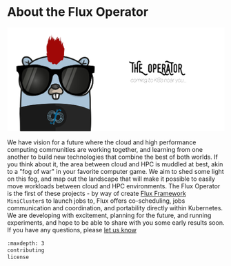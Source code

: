 # About the Flux Operator

![../images/the-operator.jpg](../images/the-operator.jpg)

We have vision for a future where the cloud and high performance computing communities
are working together, and learning from one another to build new technologies that combine
the best of both worlds. If you think about it, the area between cloud and HPC is muddled at best,
akin to a "fog of war" in your favorite computer game. We aim to shed some light on this fog,
and map out the landscape that will make it possible to easily move workloads between cloud
and HPC environments. The Flux Operator is the first of these projects -
by way of create [Flux Framework](https://flux-framework.org/) `MiniCluster`s
to launch jobs to, Flux offers co-scheduling, jobs communication and coordination,
and portability directly within Kubernetes. We are developing with excitement, planning
for the future, and running
experiments, and hope to be able to share with you some early results soon.
If you have any questions, please [let us know](https://github.com/flux-framework/flux-operator/issues)

```{toctree}
:maxdepth: 3
contributing
license
```
